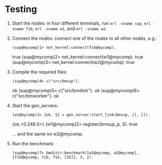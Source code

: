 # Testing

1.  Start the nodes: in four different terminals, run `erl -sname sup`, `erl -sname fib`, `erl -sname w1`, and `erl -sname w2`.

2.  Connect the nodes: connect one of the nodes to all other nodes, e.g.:
    
        (sup@mycomp)1> net_kernel:connect(fib@mycomp).
	true
        (sup@mycomp)2> net_kernel:connect(w1@mycomp).
	true
        (sup@mycomp)3> net_kernel:connect(w2@mycomp).
	true

3.  Compile the required files:
    
        (sup@mycomp)4> c("src/bmsup").
	ok
        (sup@mycomp)5> c("src/bmdistr").
	ok
        (sup@mycomp)6> c("src/bmworker").
	ok

4.  Start the gen_servers:
    
        (w1@mycomp)1> {ok, S} = gen_server:start_link(bmsup, [], []).
	{ok,<0.248.0>}
	(w1@mycomp)2> register(bmsup_p, S).
	true

    ... and the same on w2@mycomp.

5.  Run the benchmark:
    
        (sup@mycomp)7> bmdistr:benchmark([w1@mycomp, w2@mycomp], {fib@mycomp, fib, fib, [35]}, 3, 2).

